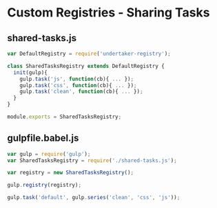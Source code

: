 # Custom Registries - Sharing Tasks

## shared-tasks.js
```js
var DefaultRegistry = require('undertaker-registry');

class SharedTasksRegistry extends DefaultRegistry {
  init(gulp){
    gulp.task('js', function(cb){ ... });
    gulp.task('css', function(cb){ ... });
    gulp.task('clean', function(cb){ ... });
  }
}

module.exports = SharedTasksRegistry;
```

## gulpfile.babel.js
```js
var gulp = require('gulp');
var SharedTasksRegistry = require('./shared-tasks.js');

var registry = new SharedTasksRegistry();

gulp.registry(registry);

gulp.task('default', gulp.series('clean', 'css', 'js'));

```
